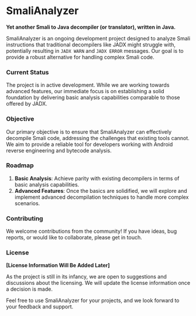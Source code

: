 # SmaliAnalyzer

**Yet another Smali to Java decompiler (or translator), written in Java.**

SmaliAnalyzer is an ongoing development project designed to analyze Smali instructions that traditional decompilers like JADX might struggle with, potentially resulting in `JADX WARN` and `JADX ERROR` messages. Our goal is to provide a robust alternative for handling complex Smali code.

### Current Status

The project is in active development. While we are working towards advanced features, our immediate focus is on establishing a solid foundation by delivering basic analysis capabilities comparable to those offered by JADX.

### Objective

Our primary objective is to ensure that SmaliAnalyzer can effectively decompile Smali code, addressing the challenges that existing tools cannot. We aim to provide a reliable tool for developers working with Android reverse engineering and bytecode analysis.

### Roadmap

1. **Basic Analysis**: Achieve parity with existing decompilers in terms of basic analysis capabilities.
2. **Advanced Features**: Once the basics are solidified, we will explore and implement advanced decompilation techniques to handle more complex scenarios.

### Contributing

We welcome contributions from the community! If you have ideas, bug reports, or would like to collaborate, please get in touch.

### License

**[License Information Will Be Added Later]**

As the project is still in its infancy, we are open to suggestions and discussions about the licensing. We will update the license information once a decision is made.

Feel free to use SmaliAnalyzer for your projects, and we look forward to your feedback and support.
